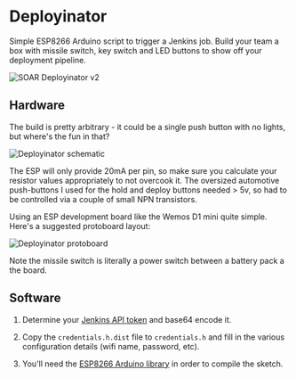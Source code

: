 # Deployinator

Simple ESP8266 Arduino script to trigger a Jenkins job. Build your team a box
with missile switch, key switch and LED buttons to show off your deployment
pipeline.

![SOAR Deployinator v2](https://i.imgur.com/URA6ggy.jpg?1)

## Hardware

The build is pretty arbitrary - it could be a single push button with no lights,
but where's the fun in that?

![Deployinator schematic](https://i.imgur.com/3OhKY49.png)

The ESP will only provide 20mA per pin, so make sure you calculate your resistor
values appropriately to not overcook it. The oversized automotive push-buttons I
used for the hold and deploy buttons needed > 5v, so had to be controlled via a
couple of small NPN transistors.

Using an ESP development board like the Wemos D1 mini quite simple. Here's a
suggested protoboard layout:

![Deployinator protoboard](https://i.imgur.com/y0XwMHJ.png)

Note the missile switch is literally a power switch between a battery pack a the
board.

## Software

1. Determine your [Jenkins API token](https://stackoverflow.com/questions/45466090/how-to-get-the-api-token-for-jenkins)
   and base64 encode it.

2. Copy the `credentials.h.dist` file to `credentials.h` and fill in the
   various configuration details (wifi name, password, etc).

3. You'll need the [ESP8266 Arduino library](https://github.com/esp8266/Arduino)
   in order to compile the sketch.
